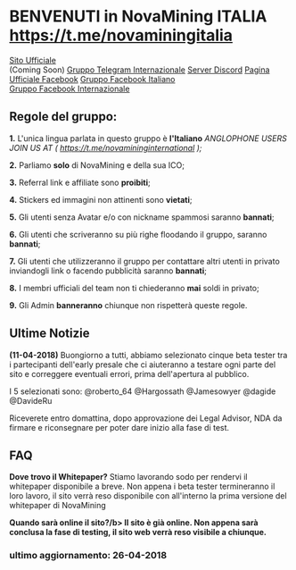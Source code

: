 # BENVENUTI in NovaMining ITALIA https://t.me/novaminingitalia
<a href="http://novamining.io/">Sito Ufficiale</a><br> (Coming Soon)
<a href="https://t.me/novamininginternational">Gruppo Telegram Internazionale</a>
<a href="https://discord.gg/WedqYnr">Server Discord</a>
<a href="https://www.facebook.com/novamining.xnm/">Pagina Ufficiale Facebook</a>
<a href="https://www.facebook.com/groups/novaminingitalia">Gruppo Facebook Italiano</a><br>
<a href="https://www.facebook.com/groups/novamininginternational">Gruppo Facebook Internazionale</a><br>


<h2> Regole del gruppo:</h2>

<b>1.</b> L'unica lingua parlata in questo gruppo è <b>l'Italiano</b>
<i>ANGLOPHONE USERS JOIN US AT ( https://t.me/novamininginternational );</i>

<b>2.</b> Parliamo <b>solo</b> di NovaMining e della sua ICO;

<b>3.</b> Referral link e affiliate sono <b>proibiti</b>;

<b>4.</b> Stickers ed immagini non attinenti sono <b>vietati</b>;

<b>5.</b> Gli utenti senza Avatar e/o con nickname spammosi saranno <b>bannati</b>;

<b>6.</b> Gli utenti che scriveranno su più righe floodando il gruppo, saranno <b>bannati</b>;

<b>7.</b> Gli utenti che utilizzeranno il gruppo per contattare altri utenti in privato inviandogli link o facendo pubblicità saranno <b>bannati</b>;

<b>8.</b> I membri ufficiali del team non ti chiederanno <b>mai</b> soldi in privato;

<b>9.</b> Gli Admin <b>banneranno</b> chiunque non rispetterà queste regole.

<h2> Ultime Notizie </h2>

<b>(11-04-2018)</b>
Buongiorno a tutti, abbiamo selezionato cinque beta tester tra i partecipanti dell'early presale che ci aiuteranno a testare ogni parte del sito e correggere eventuali errori, prima dell'apertura al pubblico. 

I 5 selezionati sono:
@roberto_64 @Hargossath @Jamesowyer @dagide @DavideRu 

Riceverete entro domattina, dopo approvazione dei Legal Advisor, NDA da firmare e riconsegnare per poter dare inizio alla fase di test.

<h2> FAQ </h2>

<b>Dove trovo il Whitepaper?</b>
Stiamo lavorando sodo per rendervi il whitepaper disponibile a breve. Non appena i beta tester termineranno il loro lavoro, il sito verrà reso disponibile con all'interno la prima versione del whitepaper di NovaMining

<b>Quando sarà online il sito?/b>
Il sito è già online. Non appena sarà conclusa la fase di testing, il sito web verrà reso visibile a chiunque.

<h3>ultimo aggiornamento: 26-04-2018</h3>
